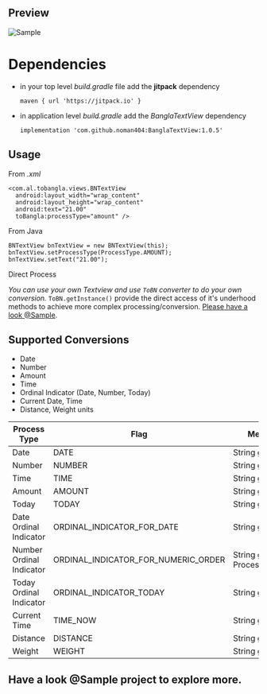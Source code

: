 ## **Preview**
![Sample](https://github.com/noman404/BanglaTextView/blob/master/snap/sample.png?raw=true)

# **Dependencies**

- in your top level *build.gradle* file add the **jitpack** dependency 

     `maven { url 'https://jitpack.io' }`
- in application level *build.gradle* add the *BanglaTextView* dependency
 
     `implementation 'com.github.noman404:BanglaTextView:1.0.5'`

## **Usage**

From *.xml*

    <com.al.tobangla.views.BNTextView  
      android:layout_width="wrap_content"  
      android:layout_height="wrap_content"  
      android:text="21.00"  
      toBangla:processType="amount" />
      
From Java

    BNTextView bnTextView = new BNTextView(this);  
    bnTextView.setProcessType(ProcessType.AMOUNT);  
    bnTextView.setText("21.00");
    
Direct Process 

*You can use your own Textview and use `ToBN` converter to do your own conversion.* `ToBN.getInstance()` provide the direct access of it's underhood methods to achieve more complex processing/conversion. [Please have a look @Sample](https://github.com/noman404/BanglaTextView/tree/master/sample-app).

## **Supported Conversions**

 - Date 
 - Number
 - Amount
 - Time
 - Ordinal Indicator (Date, Number, Today)
 - Current Date, Time
 - Distance, Weight units

|Process Type  | Flag | Method [ToBN.getInstance(): Return String Result]| Output|
|--|--|--|--|
|Date | DATE |String getDate(String date) |২০১৮-০৫-০৭|
|Number| NUMBER |String getNumber(String anyNumber) |৭৫|
|Time| TIME | String getNumber(String time) |০৫:০৭|
|Amount | AMOUNT | String getAmount(String amount) |৳ ৫৭|
|Today | TODAY |String getToday() |রবিবার|
|Date Ordinal Indicator  | ORDINAL\_INDICATOR\_FOR_DATE |String getOrdinalDate(String DDMMYYYY) |১৬ই ডিসেম্বর, ১৯৭১|
|Number Ordinal Indicator |ORDINAL\_INDICATOR\_FOR\_NUMERIC\_ORDER |String getOrdinalIndicator(String theNumber, ProcessType.ORDINAL_INDICATOR_FOR_NUMERIC_ORDER) |১৩ তম|
|Today Ordinal Indicator  | ORDINAL\_INDICATOR\_TODAY |String getTodayOrdinalDate() |০৭/০৫/২০১৮|
|Current Time | TIME_NOW | String getCurrentTime() |১২:০৯:২৫|
|Distance|DISTANCE | String getDistance(String distanceWithUnit) |২১ কিলোমিটার|
|Weight|WEIGHT|String getWeight(String weightWithUnit)|২.৫ কেজি|

## **Have a look @Sample project to explore more.**
